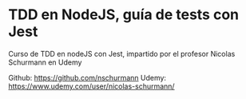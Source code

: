 # TDD en NodeJS, guía de tests con Jest

Curso de TDD en nodeJS con Jest, impartido por el profesor Nicolas Schurmann en Udemy

Github: https://github.com/nschurmann
Udemy: https://www.udemy.com/user/nicolas-schurmann/
